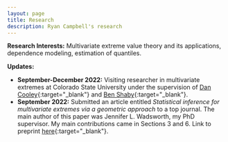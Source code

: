 ```yaml
---
layout: page
title: Research
description: Ryan Campbell's research
---
```


**Research Interests:** Multivariate extreme value theory and its applications, dependence modeling, estimation of quantiles.


**Updates:**

+ **September-December 2022:** Visiting researcher in multivariate extremes at Colorado State University under the supervision of [Dan Cooley](https://www.stat.colostate.edu/~cooleyd/){:target="_blank"} and [Ben Shaby](https://www.stat.colostate.edu/~bshaby/){:target="_blank"}. 
+ **September 2022:** Submitted an article entitled *Statistical inference for multivariate extremes via a geometric approach* to a top journal. The main author of this paper was Jennifer L. Wadsworth, my PhD supervisor. My main contributions came in Sections 3 and 6. Link to preprint [here](https://arxiv.org/abs/2208.14951){:target="_blank"}.

<!-- 
#### <u>The effects of increased eye contact on feeding portions</u>
*In this paper I estimate the effect of increased eye contact on the size of feeding portions delivered by my humans. Over a period of several months I varied the amount of time I spent in locked eye contact with my masters while secretely recording the total amount of food provided each day. The results incidate that the relationship between eye contact and portion size is concave, in that as eye contact increases, the portion size increases up until a point where it begins to decrease. Future research will examine whether time spent cuddling exhibits a similar relationship.*

[click here for the most recent version of the paper]({{ BASE_PATH}}/pages/working_papers/sample-working-paper.pdf)
-->

<!-- Note: this is how to write a comment in HTML. Everything in here won't show up on your webpage.-->

<!--
To increase the size of the title, use fewer # in front of the paper title.
To decrease the size of the title, use more #. 
To remove the italics, remove the * before and after the description
To remove the underline from the title, remove the <u> tags (<u> and </u>)
-->
